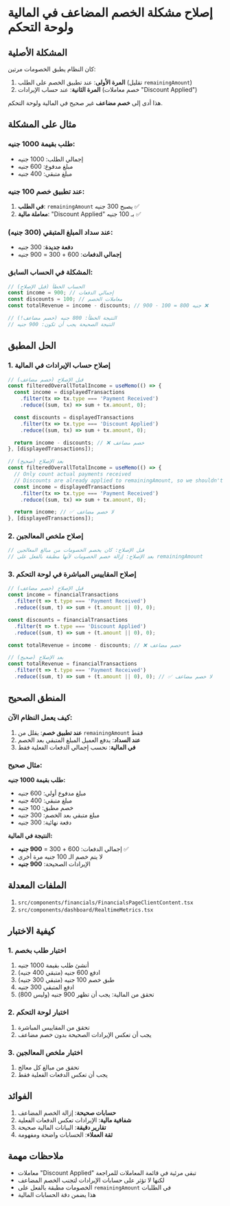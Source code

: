 # إصلاح مشكلة الخصم المضاعف في المالية ولوحة التحكم

## المشكلة الأصلية
كان النظام يطبق الخصومات مرتين:
1. **المرة الأولى**: عند تطبيق الخصم على الطلب (تقليل `remainingAmount`)
2. **المرة الثانية**: عند حساب الإيرادات (خصم معاملات "Discount Applied")

هذا أدى إلى **خصم مضاعف** غير صحيح في المالية ولوحة التحكم.

## مثال على المشكلة

### طلب بقيمة 1000 جنيه:
- إجمالي الطلب: 1000 جنيه
- مبلغ مدفوع: 600 جنيه
- مبلغ متبقي: 400 جنيه

### عند تطبيق خصم 100 جنيه:
1. **في الطلب**: `remainingAmount` يصبح 300 جنيه ✅
2. **معاملة مالية**: "Discount Applied" بـ 100 جنيه ✅

### عند سداد المبلغ المتبقي (300 جنيه):
- **دفعة جديدة**: 300 جنيه
- **إجمالي الدفعات**: 600 + 300 = 900 جنيه

### المشكلة في الحساب السابق:
```typescript
// الحساب الخطأ (قبل الإصلاح)
const income = 900; // إجمالي الدفعات
const discounts = 100; // معاملات الخصم
const totalRevenue = income - discounts; // 900 - 100 = 800 جنيه ❌

// النتيجة الخطأ: 800 جنيه (خصم مضاعف!)
// النتيجة الصحيحة يجب أن تكون: 900 جنيه
```

## الحل المطبق

### 1. إصلاح حساب الإيرادات في المالية
```typescript
// قبل الإصلاح (خصم مضاعف)
const filteredOverallTotalIncome = useMemo(() => {
  const income = displayedTransactions
    .filter(tx => tx.type === 'Payment Received')
    .reduce((sum, tx) => sum + tx.amount, 0);

  const discounts = displayedTransactions
    .filter(tx => tx.type === 'Discount Applied')
    .reduce((sum, tx) => sum + tx.amount, 0);

  return income - discounts; // ❌ خصم مضاعف
}, [displayedTransactions]);

// بعد الإصلاح (صحيح)
const filteredOverallTotalIncome = useMemo(() => {
  // Only count actual payments received
  // Discounts are already applied to remainingAmount, so we shouldn't double-subtract them
  const income = displayedTransactions
    .filter(tx => tx.type === 'Payment Received')
    .reduce((sum, tx) => sum + tx.amount, 0);

  return income; // ✅ لا خصم مضاعف
}, [displayedTransactions]);
```

### 2. إصلاح ملخص المعالجين
```typescript
// قبل الإصلاح: كان يخصم الخصومات من مبالغ المعالجين
// بعد الإصلاح: إزالة خصم الخصومات لأنها مطبقة بالفعل على remainingAmount
```

### 3. إصلاح المقاييس المباشرة في لوحة التحكم
```typescript
// قبل الإصلاح (خصم مضاعف)
const income = financialTransactions
  .filter(t => t.type === 'Payment Received')
  .reduce((sum, t) => sum + (t.amount || 0), 0);

const discounts = financialTransactions
  .filter(t => t.type === 'Discount Applied')
  .reduce((sum, t) => sum + (t.amount || 0), 0);

const totalRevenue = income - discounts; // ❌ خصم مضاعف

// بعد الإصلاح (صحيح)
const totalRevenue = financialTransactions
  .filter(t => t.type === 'Payment Received')
  .reduce((sum, t) => sum + (t.amount || 0), 0); // ✅ لا خصم مضاعف
```

## المنطق الصحيح

### كيف يعمل النظام الآن:
1. **عند تطبيق خصم**: يقلل من `remainingAmount` فقط
2. **عند السداد**: يدفع العميل المبلغ المتبقي بعد الخصم
3. **في المالية**: نحسب إجمالي الدفعات الفعلية فقط

### مثال صحيح:
**طلب بقيمة 1000 جنيه:**
- مبلغ مدفوع أولي: 600 جنيه
- مبلغ متبقي: 400 جنيه
- خصم مطبق: 100 جنيه
- مبلغ متبقي بعد الخصم: 300 جنيه
- دفعة نهائية: 300 جنيه

**النتيجة في المالية:**
- إجمالي الدفعات: 600 + 300 = **900 جنيه** ✅
- لا يتم خصم الـ 100 جنيه مرة أخرى
- الإيرادات الصحيحة: **900 جنيه**

## الملفات المعدلة
1. `src/components/financials/FinancialsPageClientContent.tsx`
2. `src/components/dashboard/RealtimeMetrics.tsx`

## كيفية الاختبار

### 1. اختبار طلب بخصم
1. أنشئ طلب بقيمة 1000 جنيه
2. ادفع 600 جنيه (متبقي 400 جنيه)
3. طبق خصم 100 جنيه (متبقي 300 جنيه)
4. ادفع المتبقي 300 جنيه
5. تحقق من المالية: يجب أن تظهر 900 جنيه (وليس 800)

### 2. اختبار لوحة التحكم
1. تحقق من المقاييس المباشرة
2. يجب أن تعكس الإيرادات الصحيحة بدون خصم مضاعف

### 3. اختبار ملخص المعالجين
1. تحقق من مبالغ كل معالج
2. يجب أن تعكس الدفعات الفعلية فقط

## الفوائد
1. **حسابات صحيحة**: إزالة الخصم المضاعف
2. **شفافية مالية**: الإيرادات تعكس الدفعات الفعلية
3. **تقارير دقيقة**: البيانات المالية صحيحة
4. **ثقة العملاء**: الحسابات واضحة ومفهومة

## ملاحظات مهمة
- معاملات "Discount Applied" تبقى مرئية في قائمة المعاملات للمراجعة
- لكنها لا تؤثر على حسابات الإيرادات لتجنب الخصم المضاعف
- الخصومات مطبقة بالفعل على `remainingAmount` في الطلبات
- هذا يضمن دقة الحسابات المالية
